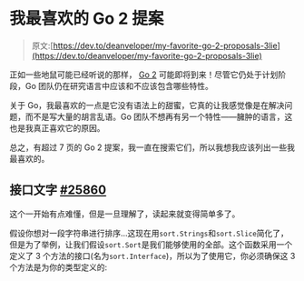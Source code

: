 # 我最喜欢的 Go 2 提案

> 原文:[https://dev.to/deanveloper/my-favorite-go-2-proposals-3lie](https://dev.to/deanveloper/my-favorite-go-2-proposals-3lie)

正如一些地鼠可能已经听说的那样， [Go 2](https://github.com/golang/go/wiki/Go2) 可能即将到来！尽管它仍处于计划阶段，Go 团队仍在研究语言中应该和不应该包含哪些特性。

关于 Go，我最喜欢的一点是它没有语法上的甜蜜，它真的让我感觉像是在解决问题，而不是写大量的胡言乱语。Go 团队不想再有另一个特性——臃肿的语言，这也是我真正喜欢它的原因。

总之，有超过 7 页的 Go 2 提案，我一直在搜索它们，所以我想我应该列出一些我最喜欢的。

## [](#interface-literals-25860)接口文字 [#25860](https://github.com/golang/go/issues/25860)

这个一开始有点难懂，但是一旦理解了，读起来就变得简单多了。

假设你想对一段字符串进行排序...这现在用`sort.Strings`和`sort.Slice`简化了，但是为了举例，让我们假设`sort.Sort`是我们能够使用的全部。这个函数采用一个定义了 3 个方法的接口(名为`sort.Interface`)，所以为了使用它，你必须确保这 3 个方法是为你的类型定义的: